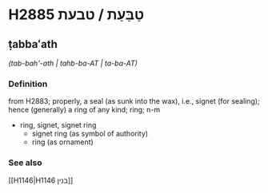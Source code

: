 # H2885 טַבַּעַת / טבעת

## ṭabbaʻath

_(tab-bah'-ath | tahb-ba-AT | ta-ba-AT)_

### Definition

from H2883; properly, a seal (as sunk into the wax), i.e., signet (for sealing); hence (generally) a ring of any kind; ring; n-m

- ring, signet, signet ring
  - signet ring (as symbol of authority)
  - ring (as ornament)

### See also

[[H1146|H1146 בנין]]
